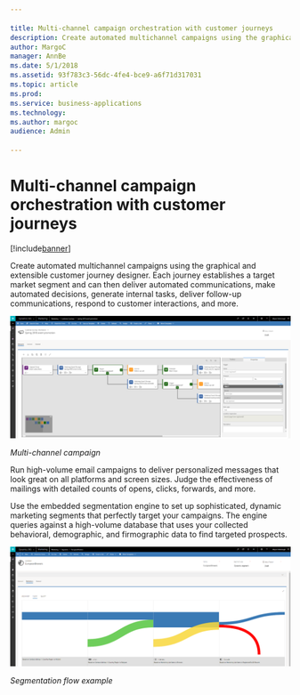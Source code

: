 ```yaml
---

title: Multi-channel campaign orchestration with customer journeys
description: Create automated multichannel campaigns using the graphical and extensible customer journey designer.
author: MargoC
manager: AnnBe
ms.date: 5/1/2018
ms.assetid: 93f783c3-56dc-4fe4-bce9-a6f71d317031
ms.topic: article
ms.prod: 
ms.service: business-applications
ms.technology: 
ms.author: margoc
audience: Admin

---
```

#  Multi-channel campaign orchestration with customer journeys




[!include[banner](../../../includes/banner.md)]

Create automated multichannel campaigns using the graphical and extensible
customer journey designer. Each journey establishes a target market segment and
can then deliver automated communications, make automated decisions, generate
internal tasks, deliver follow-up communications, respond to customer
interactions, and more.

![A screenshot of a multi-channel campaign in Dynamics 365 for Marketing](media/multi-channel-campaign-orchestration-customer-journeys-1.png "A screenshot of a multi-channel campaign in Dynamics 365 for Marketing")
<!-- Marketing_MultiChannelCampaignOrchestration_A.png -->


*Multi-channel campaign*

Run high-volume email campaigns to deliver personalized messages that look great
on all platforms and screen sizes. Judge the effectiveness of mailings with
detailed counts of opens, clicks, forwards, and more.

Use the embedded segmentation engine to set up sophisticated, dynamic marketing
segments that perfectly target your campaigns. The engine queries against a
high-volume database that uses your collected behavioral, demographic, and
firmographic data to find targeted prospects.

![A screenshot of segmentation flow example in Dynamics 365 for Marketing](media/multi-channel-campaign-orchestration-customer-journeys-2.png "A screenshot of segmentation flow example in Dynamics 365 for Marketing")
<!-- Marketing_MultiChannelCampaignOrchestration_B.png -->


*Segmentation flow example*
